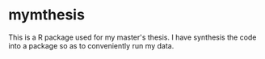 # mymthesis
This is a R package used for my master's thesis. I have synthesis the code into a package so as to conveniently run my data.

